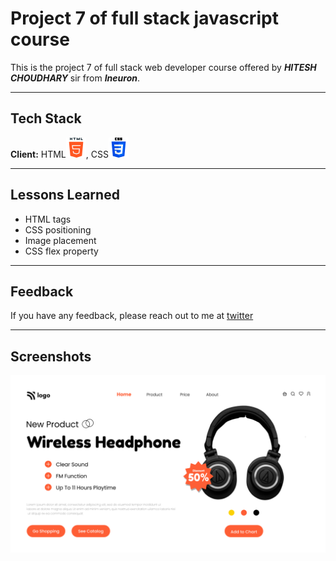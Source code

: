 
# Project 7 of full stack javascript course

This is the project 7 of full stack web developer course offered by ***HITESH CHOUDHARY***
sir from ***Ineuron***.
***
## Tech Stack

**Client:** HTML![html Img](/images/html.png), CSS![css img](/images/css.png)

***


## Lessons Learned

- HTML tags
- CSS positioning
- Image placement
- CSS flex property
***
## Feedback

If you have any feedback, please reach out to me at [twitter](https://twitter.com/codewithchetan)
***

## Screenshots

![Screenshot](/7.png)

